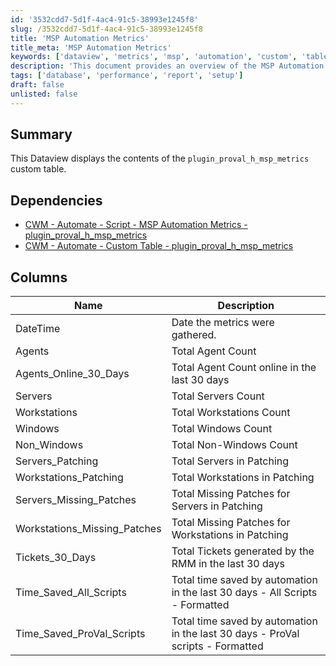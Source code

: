 ```yaml
---
id: '3532cdd7-5d1f-4ac4-91c5-38993e1245f8'
slug: /3532cdd7-5d1f-4ac4-91c5-38993e1245f8
title: 'MSP Automation Metrics'
title_meta: 'MSP Automation Metrics'
keywords: ['dataview', 'metrics', 'msp', 'automation', 'custom', 'table']
description: 'This document provides an overview of the MSP Automation Metrics Dataview, which displays the contents of the plugin_proval_h_msp_metrics custom table, including various metrics related to agents, servers, workstations, and ticketing over a specified time frame.'
tags: ['database', 'performance', 'report', 'setup']
draft: false
unlisted: false
---
```


## Summary

This Dataview displays the contents of the `plugin_proval_h_msp_metrics` custom table.

## Dependencies

- [CWM - Automate - Script - MSP Automation Metrics - plugin_proval_h_msp_metrics](/docs/408bb0fc-cfe0-4ea3-8e77-af13c41e054e)
- [CWM - Automate - Custom Table - plugin_proval_h_msp_metrics](/docs/aed83a49-ef72-45bd-bcef-369484754612)

## Columns

| Name                           | Description                                                |
|--------------------------------|------------------------------------------------------------|
| DateTime                       | Date the metrics were gathered.                            |
| Agents                         | Total Agent Count                                          |
| Agents_Online_30_Days         | Total Agent Count online in the last 30 days              |
| Servers                        | Total Servers Count                                        |
| Workstations                   | Total Workstations Count                                    |
| Windows                        | Total Windows Count                                        |
| Non_Windows                    | Total Non-Windows Count                                    |
| Servers_Patching               | Total Servers in Patching                                  |
| Workstations_Patching          | Total Workstations in Patching                             |
| Servers_Missing_Patches        | Total Missing Patches for Servers in Patching             |
| Workstations_Missing_Patches    | Total Missing Patches for Workstations in Patching        |
| Tickets_30_Days               | Total Tickets generated by the RMM in the last 30 days    |
| Time_Saved_All_Scripts        | Total time saved by automation in the last 30 days - All Scripts - Formatted |
| Time_Saved_ProVal_Scripts     | Total time saved by automation in the last 30 days - ProVal scripts - Formatted |


